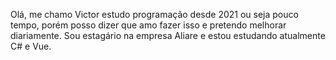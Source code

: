 Olá, me chamo Victor estudo programação desde 2021 ou seja pouco tempo, porém posso dizer que amo fazer isso e pretendo melhorar diariamente. Sou estagário na empresa Aliare e estou estudando atualmente C# e Vue.
<!---
Victorabade/Victorabade is a ✨ special ✨ repository because its `README.md` (this file) appears on your GitHub profile.
You can click the Preview link to take a look at your changes.
--->
